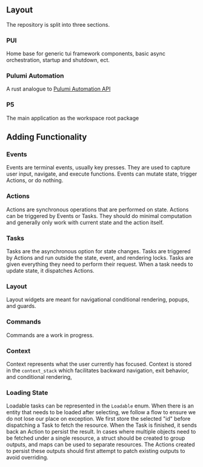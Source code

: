 

## Layout
The repository is split into three sections.

### PUI
Home base for generic tui framework components, basic async orchestration, startup and shutdown, ect.

### Pulumi Automation
A rust analogue to [Pulumi Automation API](https://www.pulumi.com/docs/iac/using-pulumi/automation-api/)

### P5
The main application as the workspace root package


## Adding Functionality

### Events
Events are terminal events, usually key presses. They are used to capture user input, navigate, and execute functions. Events can mutate state, trigger Actions, or do nothing.

### Actions
Actions are synchronous operations that are performed on state. Actions can be triggered by Events or Tasks. They should do minimal computation and generally only work with current state and the action itself.

### Tasks
Tasks are the asynchronous option for state changes. Tasks are triggered by Actions and run outside the state, event, and rendering locks. Tasks are given everything they need to perform their request. When a task needs to update state, it dispatches Actions.

### Layout
Layout widgets are meant for navigational conditional rendering, popups, and guards.

### Commands
Commands are a work in progress.

### Context
Context represents what the user currently has focused. Context is stored in the `context_stack` which facilitates backward navigation, exit behavior, and conditional rendering,

### Loading State
Loadable tasks can be represented in the `Loadable` enum. When there is an entity that needs to be loaded after selecting, we follow a flow to ensure we do not lose our place on exception. We first store the selected "id" before dispatching a Task to fetch the resource. When the Task is finished, it sends back an Action to persist the result. In cases where multiple objects need to be fetched under a single resource, a struct should be created to group outputs, and maps can be used to separate resources. The Actions created to persist these outputs should first attempt to patch existing outputs to avoid overriding.